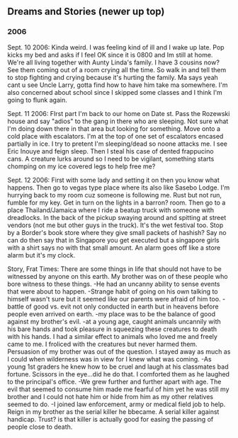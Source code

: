 ## Dreams and Stories (newer up top)  

### 2006  
Sept. 10 2006: Kinda weird.  I was feeling kind of ill and I wake up late.  Pop kicks my bed and asks if I feel OK since it is 0800 and Im still at home.  We're all living together with Aunty Linda's family.  I have 3 cousins now?  See them coming out of a room crying all the time.  So walk in and tell them to stop fighting and crying because it's hurting the family.  Ma says yeah cant u see Uncle Larry, gotta find how to have him take ma somewhere.  I'm also concerned about school since I skipped some classes and I think I'm going to flunk again.  

Sept. 11 2006: FIrst part I'm back to our home on Date st.  Pass the Rozewski house and say "adios" to the gang in there who are sleeping.  Not sure what I'm doing down there in that area but looking for something.  Move onto a cold place with escalators.  I'm at the top of one set of escalators encased partially in ice.  I try to pretent I'm sleeping/dead so noone attacks me.  I see Eric Inouye and feign sleep.  Then I steal his case of dented frappucino cans.  A creature lurks around so I need to be vigilant, something starts chomping on my ice covered legs to help free me?  

Sept. 12 2006: First with some lady and setting it on then you know what happens.  Then go to vegas type place where its also like Sasebo Lodge.  I'm hurrying back to my room cuz someone is following me.  Rust but not run, fumble for my key.  Get in turn on the lights in a barron? room.  Then go to a place Thailand/Jamaica where I ride a beatup truck with someone with dreadlocks.  In the back of the pickup swaying around and spitting at street vendors (not me but other guys in the truck).  It's the wet festival too.  Stop by a Border's book store where they give small packets of hashish? Say no can do then say that in Singapore you get executed but a singapore girls with a shirt says no with that small amount.  An alarm goes off like a store alarm but it's my clock.  

Story, Frat Times: There are some things in life that should not have to be witnessed by anyone on this earth. My brother was on of these people who bore witness to these things. -He had an uncanny ability to sense events that were about to happen. -Strange habit of going on his own talking to himself wasn't sure but it seemed like our parents were afraid of him too. -battle of good vs. evit not only conducted in earth but in heavens before people even arrived on earth. -my place was to be the balance of good against my brother's evil. -at a young age, caught animals uncannily with his bare hands and took pleasure in squeezing these creatures to death with his hands. I had a similar effect to animals who loved me and freely came to me. I froliced with the creatures but never harmed them. Persuasion of my brother was out of the question. I stayed away as much as I could when wilderness was in view for I knew what was coming. -As young 1st graders he knew how to be cruel and laugh at his classmates bad fortune.  Scissors in the eye...did he do that.  I comforted them as he laughed to the principal's office. -We grew further and further apart with age.  The evil that seemed to consume him made me fearful of him yet he was still my brother and I could not hate him or hide from him as my other relatives seemed to do.  -I joined law enforcement, army or medical field job to help.  Reign in my brother as the serial killer he bbecame. A serial killer against handicap. Trust? is that killer is actually good for easing the passing of people close to death.
